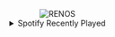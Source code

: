 <div align="center">
<picture>
    <source media="(prefers-color-scheme: dark)" srcset="https://i.ibb.co/gT5Shk4/output-gif.gif">
    <source media="(prefers-color-scheme: light)" srcset="https://i.ibb.co/gT5Shk4/output-gif.gif">
    <img alt="RENOS" src="https://i.ibb.co/gT5Shk4/output-gif.gif">
</picture>
<details>
<summary>Spotify Recently Played</summary>
<img src="https://spotify-recently-played-readme.vercel.app/api?user=31d6d6zerc5ct6kck32na2ozsqf4&unique=1&width=400" alt="Spotify" />
</details>
</div>

<!-- Image deletion URL: https://ibb.co/58NrwbK/eedc742115b35f260d9e3f4d0dc1998e -->